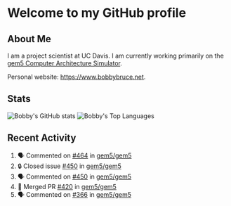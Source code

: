 # Welcome to my GitHub profile

## About Me

I am a project scientist at UC Davis. I am currently working primarily on the [gem5 Computer Architecture Simulator](https://github.com/gem5).

Personal website: <https://www.bobbybruce.net>.

## Stats

![Bobby's GitHub stats](https://github-readme-stats.vercel.app/api?username=bobbyrbruce&show_icons=true&theme=responsive&include_all_commits=true&count_private=true&show=reviews&disable_animations=true)
![Bobby's Top Languages ](https://github-readme-stats.vercel.app/api/top-langs/?username=bobbyrbruce&layout=compact&theme=responsive&count_private=true&langs_count=10&disable_animations=true)

## Recent Activity

<!--START_SECTION:activity-->
1. 🗣 Commented on [#464](https://github.com/gem5/gem5/pull/464#issuecomment-1769195151) in [gem5/gem5](https://github.com/gem5/gem5)
2. 🔒 Closed issue [#450](https://github.com/gem5/gem5/issues/450) in [gem5/gem5](https://github.com/gem5/gem5)
3. 🗣 Commented on [#450](https://github.com/gem5/gem5/issues/450#issuecomment-1769181017) in [gem5/gem5](https://github.com/gem5/gem5)
4. 🎉 Merged PR [#420](https://github.com/gem5/gem5/pull/420) in [gem5/gem5](https://github.com/gem5/gem5)
5. 🗣 Commented on [#366](https://github.com/gem5/gem5/issues/366#issuecomment-1769023993) in [gem5/gem5](https://github.com/gem5/gem5)
<!--END_SECTION:activity-->
